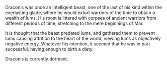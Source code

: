 Draconis was once an intelligent beast, one of the last of his kind within the everlasting glade, where he would extort warriors of the time to obtain a wealth of lums. His roost is littered with corpses of ancient warriors from different periods of time, stretching to the mere beginnings of Mar.

It is thought that the beast predated lums, and gathered them to prevent lums causing attrition to the heart of the world, viewing lums as objectively negative energy. Whatever his intention, it seemed that he was in part successful, having enough to birth a diety.

Draconis is currently dormant.